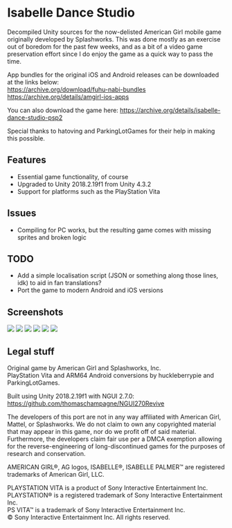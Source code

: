 # Isabelle Dance Studio

Decompiled Unity sources for the now-delisted American Girl mobile game originally developed by Splashworks. This was done mostly as an exercise out of boredom for the past few weeks, and as a bit of a video game preservation effort since I do enjoy the game as a quick way to pass the time.

App bundles for the original iOS and Android releases can be downloaded at the links below:<br />
https://archive.org/download/fuhu-nabi-bundles<br />
https://archive.org/details/amgirl-ios-apps

You can also download the game here:
https://archive.org/details/isabelle-dance-studio-psp2

Special thanks to hatoving and ParkingLotGames for their help in making this possible.

## Features
* Essential game functionality, of course
* Upgraded to Unity 2018.2.19f1 from Unity 4.3.2
* Support for platforms such as the PlayStation Vita

## Issues
* Compiling for PC works, but the resulting game comes with missing sprites and broken logic

## TODO
* Add a simple localisation script (JSON or something along those lines, idk) to aid in fan translations?
* Port the game to modern Android and iOS versions

## Screenshots
<img src="https://i.imgur.com/Wnlrv12.png">
<img src="https://i.imgur.com/qG6PaCz.png">
<img src="https://i.imgur.com/69BAWwk.png">
<img src="https://i.imgur.com/wpjEzVL.png">
<img src="https://i.imgur.com/bo5t6fa.png">
<img src="https://i.imgur.com/X4TtzMB.png">

## Legal stuff
Original game by American Girl and Splashworks, Inc.<br />
PlayStation Vita and ARM64 Android conversions by huckleberrypie and ParkingLotGames.

Built using Unity 2018.2.19f1 with NGUI 2.7.0:
https://github.com/thomaschampagne/NGUI270Revive

The developers of this port are not in any way affiliated with American Girl, Mattel, or Splashworks. We do not claim to own any copyrighted material that may appear in this game, nor do we profit off of said material. Furthermore, the developers claim fair use per a DMCA exemption allowing for the reverse-engineering of long-discontinued games for the purposes of research and conservation.

AMERICAN GIRL®, AG logos, ISABELLE®, ISABELLE PALMER™ are registered trademarks of American Girl, LLC.<br />

PLAYSTATION VITA is a product of Sony Interactive Entertainment Inc.<br />
PLAYSTATION® is a registered trademark of Sony Interactive Entertainment Inc.<br />
PS VITA™ is a trademark of Sony Interactive Entertainment Inc.<br />
© Sony Interactive Entertainment Inc. All rights reserved.